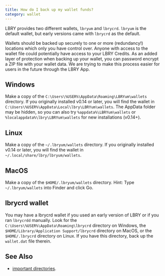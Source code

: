 ```yaml
---
title: How do I back up my wallet funds?
category: wallet
---
```


LBRY provides two different wallets, `lbryum` and `lbrycrd`. `lbryum` is the default wallet, but early versions came with `lbrycrd` as the default.

Wallets should be backed up securely to one or more (redundancy!) locations which only you have control over. Anyone with access to the wallet file could potentially have access to your LBRY Credits.  As an added layer of protection when backing up your wallet, you can password encrypt a ZIP file with your wallet data. We are trying to make this process easier for users in the future through the LBRY App. 

## Windows

Make a copy of the `C:\Users\%USER%\AppData\Roaming\LBRYum\wallets` directory. If you originally installed v0.14 or later, you will find the wallet in `C:\Users\%USER%\AppData\Local\lbry\LBRYum\wallets`. The AppData folder may be hidden, so you can also try `%appdata%\LBRYum\wallets` or `%localappdata%\lbry\LBRYum\wallets` for new installations (v0.14+).

## Linux

Make a copy of the `~/.lbryum/wallets` directory. If you originally installed v0.14 or later, you will find the wallet in `~/.local/share/lbry/lbryum/wallets`.

## MacOS

Make a copy of the `$HOME/.lbryum/wallets` directory. Hint: Type  `~/.lbryum/wallets` into Finder and click Go. 

## lbrycrd wallet

You may have a lbrycrd wallet if you used an early version of LBRY or if you ran `lbrycrdd` manually. Look for the `C:\Users\%USER%\AppData\Roaming\lbrycrd` directory on Windows, the `$HOME/Library/Application Support/lbrycrd` directory on MacOS, or the `$HOME/.lbrycrd` directory on Linux. If you have this directory, back up the `wallet.dat` file therein.

## See Also

- [important directories](https://lbry.io/faq/lbry-directories).
